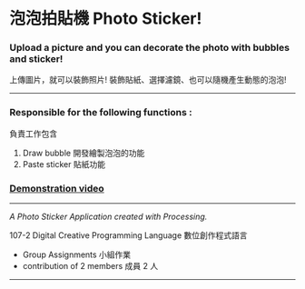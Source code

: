 # 泡泡拍貼機 Photo Sticker!

### Upload a picture and you can decorate the photo with bubbles and sticker!

上傳圖片，就可以裝飾照片!
裝飾貼紙、選擇濾鏡、也可以隨機產生動態的泡泡!

---

### Responsible for the following functions :

負責工作包含

1. Draw bubble 開發繪製泡泡的功能
2. Paste sticker 貼紙功能

### [Demonstration video](https://youtu.be/fHP3JU6b5sY)

---

_A Photo Sticker Application created with Processing._

107-2 Digital Creative Programming Language 數位創作程式語言

- Group Assignments 小組作業
- contribution of 2 members 成員 2 人

---
